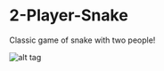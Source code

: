 # 2-Player-Snake
Classic game of snake with two people!

![alt tag](http://i.imgur.com/UsaQRI1.png)
